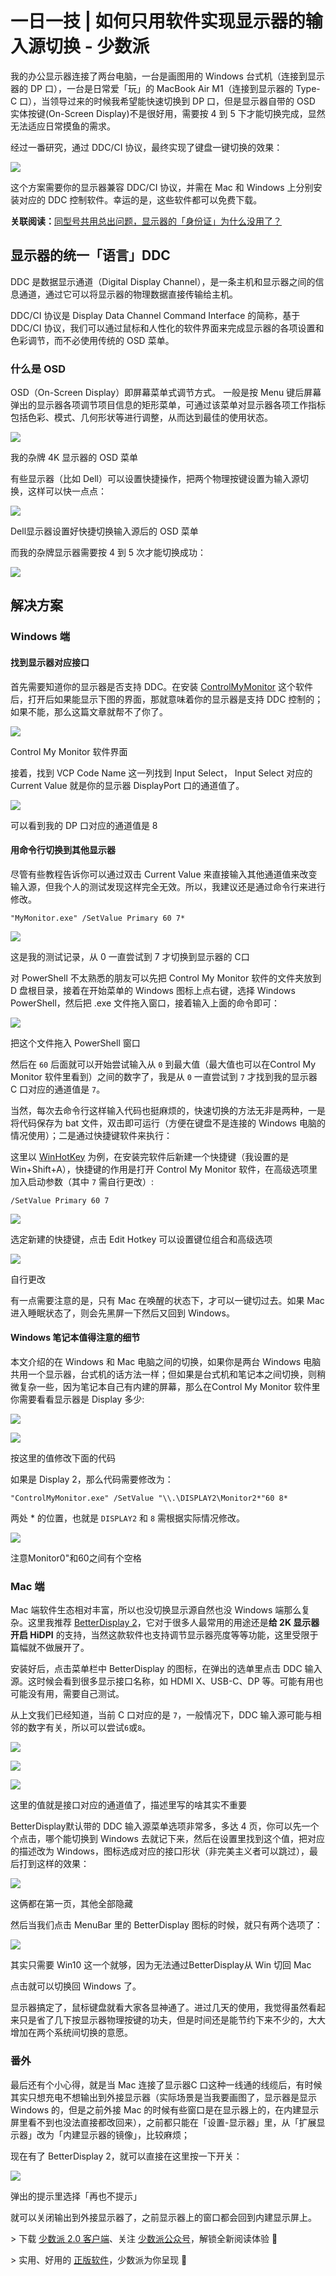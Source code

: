 

# 一日一技 | 如何只用软件实现显示器的输入源切换 - 少数派

我的办公显示器连接了两台电脑，一台是画图用的 Windows 台式机（连接到显示器的 DP 口），一台是日常爱「玩」的 MacBook Air M1（连接到显示器的 Type-C 口），当领导过来的时候我希望能快速切换到 DP 口，但是显示器自带的 OSD 实体按键(On-Screen Display)不是很好用，需要按 4 到 5 下才能切换完成，显然无法适应日常摸鱼的需求。

经过一番研究，通过 DDC/CI 协议，最终实现了键盘一键切换的效果：

![](assets/1698990415-9e8f9841f8fe79784c575330a9a3e09f.gif)

这个方案需要你的显示器兼容 DDC/CI 协议，并需在 Mac 和 Windows 上分别安装对应的 DDC 控制软件。幸运的是，这些软件都可以免费下载。

**关联阅读：**[同型号共用总出问题，显示器的「身份证」为什么没用了？](https://sspai.com/post/75834)

## 显示器的统一「语言」DDC

DDC 是数据显示通道（Digital Display Channel），是一条主机和显示器之间的信息通道，通过它可以将显示器的物理数据直接传输给主机。

DDC/CI 协议是 Display Data Channel Command Interface 的简称，基于 DDC/CI 协议，我们可以通过鼠标和人性化的软件界面来完成显示器的各项设置和色彩调节，而不必使用传统的 OSD 菜单。

### 什么是 OSD

OSD（On-Screen Display）即屏幕菜单式调节方式。 一般是按 Menu 键后屏幕弹出的显示器各项调节项目信息的矩形菜单，可通过该菜单对显示器各项工作指标包括色彩、模式、几何形状等进行调整，从而达到最佳的使用状态。

![](assets/1698990415-f07b00a4e09bf28f0f06d0eb186890ff.jpg)

我的杂牌 4K 显示器的 OSD 菜单

有些显示器（比如 Dell）可以设置快捷操作，把两个物理按键设置为输入源切换，这样可以快一点点：

![](assets/1698990415-a58674498fa8c8c2697ae97f318889f9.jpg)

Dell显示器设置好快捷切换输入源后的 OSD 菜单

而我的杂牌显示器需要按 4 到 5 次才能切换成功：

![](assets/1698990415-6faedb7b65eef0cdc5d763b50e960248.gif)

## 解决方案

### Windows 端

#### 找到显示器对应接口

首先需要知道你的显示器是否支持 DDC。在安装 [ControlMyMonitor](https://sspai.com/link?target=https%3A%2F%2Fwww.nirsoft.net%2Futils%2Fcontrol_my_monitor.html) 这个软件后，打开后如果能显示下图的界面，那就意味着你的显示器是支持 DDC 控制的；如果不能，那么这篇文章就帮不了你了。

![](assets/1698990415-50367e145675c0e3466fdcf9fe168dbf.jpg)

Control My Monitor 软件界面

接着，找到 VCP Code Name 这一列找到 Input Select， Input Select 对应的 Current Value 就是你的显示器 DisplayPort 口的通道值了。

![](assets/1698990415-8d83f240fd5f69361a327f93a85af2dd.jpg)

可以看到我的 DP 口对应的通道值是 8

#### 用命令行切换到其他显示器

尽管有些教程告诉你可以通过双击 Current Value 来直接输入其他通道值来改变输入源，但我个人的测试发现这样完全无效。所以，我建议还是通过命令行来进行修改。

```shell
"MyMonitor.exe" /SetValue Primary 60 7*
```

![](assets/1698990415-45308965cc94a6c0de7aaf949725a1b5.jpg)

这是我的测试记录，从 0 一直尝试到 7 才切换到显示器的 C口

对 PowerShell 不太熟悉的朋友可以先把 Control My Monitor 软件的文件夹放到 D 盘根目录，接着在开始菜单的 Windows 图标上点右键，选择 Windows PowerShell，然后把 .exe 文件拖入窗口，接着输入上面的命令即可：

![](assets/1698990415-e25dcc55964aef2f17da85a3cf0a4be6.jpg)

把这个文件拖入 PowerShell 窗口

然后在 `60` 后面就可以开始尝试输入从 `0` 到最大值（最大值也可以在Control My Monitor 软件里看到）之间的数字了，我是从 `0` 一直尝试到 `7` 才找到我的显示器 C 口对应的通道值是 `7`。

当然，每次去命令行这样输入代码也挺麻烦的，快速切换的方法无非是两种，一是将代码保存为 bat 文件，双击即可运行（方便在键盘不是连接的 Windows 电脑的情况使用）；二是通过快捷键软件来执行：

这里以 [WinHotKey](https://sspai.com/link?target=https%3A%2F%2Fdirectedge.us%2Fcontent%2Fwinhotkey%2F) 为例，在安装完软件后新建一个快捷键（我设置的是 Win+Shift+A），快捷键的作用是打开 Control My Monitor 软件，在高级选项里加入启动参数（其中 `7` 需自行更改）:

`/SetValue Primary 60 7`

![](assets/1698990415-843c8d54a10221ff7396a92bd4a54e3d.jpg)

选定新建的快捷键，点击 Edit Hotkey 可以设置键位组合和高级选项

![](assets/1698990415-e4a95ae667901344c881973761807d9c.jpg)

自行更改

有一点需要注意的是，只有 Mac 在唤醒的状态下，才可以一键切过去。如果 Mac 进入睡眠状态了，则会先黑屏一下然后又回到 Windows。

#### Windows 笔记本值得注意的细节

本文介绍的在 Windows 和 Mac 电脑之间的切换，如果你是两台 Windows 电脑共用一个显示器，台式机的话方法一样；但如果是台式机和笔记本之间切换，则稍微复杂一些，因为笔记本自己有内建的屏幕，那么在Control My Monitor 软件里你需要看看显示器是 Display 多少:

![](assets/1698990415-d54d23d222c3b940e61ba9efb92015d9.png)

![](assets/1698990415-a5dd6fd693f3a62da843fd682cecec63.png)

按这里的值修改下面的代码

如果是 Display 2，那么代码需要修改为：

```shell
"ControlMyMonitor.exe" /SetValue "\\.\DISPLAY2\Monitor2*"60 8*
```

两处 \* 的位置，也就是 `DISPLAY2` 和 `8` 需根据实际情况修改。

![](assets/1698990415-a50da2b8b561df35cdb0d7f067e75e87.png)

注意Monitor0"和60之间有个空格

### Mac 端

Mac 端软件生态相对丰富，所以也没切换显示源自然也没 Windows 端那么复杂。这里我推荐 [BetterDisplay 2](https://sspai.com/link?target=https%3A%2F%2Fgithub.com%2Fwaydabber%2FBetterDisplay)，它对于很多人最常用的用途还是**给 2K 显示器开启 HiDPI** 的支持，当然这款软件也支持调节显示器亮度等等功能，这里受限于篇幅就不做展开了。

安装好后，点击菜单栏中 BetterDisplay 的图标，在弹出的选单里点击 DDC 输入源。这时候会看到很多显示接口名称，如 HDMI X、USB-C、DP 等。可能有用也可能没有用，需要自己测试。

从上文我们已经知道，当前 C 口对应的是 `7`，一般情况下，DDC 输入源可能与相邻的数字有关，所以可以尝试`6`或`8`。

![](assets/1698990415-7c9a69e90c43007bc9a2ae1f549969ad.png)

![](assets/1698990415-ba24806274dc536e8c2e5a312794d1ab.png)

![](assets/1698990415-a8f46406e67059df6962319338bf79a8.png)

这里的值就是接口对应的通道值了，描述里写的啥其实不重要

BetterDisplay默认带的 DDC 输入源菜单选项非常多，多达 4 页，你可以先一个个点击，哪个能切换到 Windows 去就记下来，然后在设置里找到这个值，把对应的描述改为 Windows，图标选成对应的接口形状（非完美主义者可以跳过），最后打到这样的效果：

![](assets/1698990415-918230e9dfb0417f3a1561d479b53f24.png)

这俩都在第一页，其他全部隐藏

然后当我们点击 MenuBar 里的 BetterDisplay 图标的时候，就只有两个选项了：

![](assets/1698990415-e8bea0c5c4280defa60ab14b0f2d471d.png)

其实只需要 Win10 这一个就够，因为无法通过BetterDisplay从 Win 切回 Mac

点击就可以切换回 Windows 了。

显示器搞定了，鼠标键盘就看大家各显神通了。进过几天的使用，我觉得虽然看起来只是省了几下按显示器物理按键的功夫，但是时间还是能节约下来不少的，大大增加在两个系统间切换的意愿。

### 番外

最后还有个小心得，就是当 Mac 连接了显示器C 口这种一线通的线缆后，有时候其实只想充电不想输出到外接显示器（实际场景是当我要画图了，显示器是显示Windows 的，但是之前外接 Mac 的时候有些窗口是在显示器上的，在内建显示屏里看不到也没法直接都改回来），之前都只能在「设置-显示器」里，从「扩展显示器」改为「内建显示器的镜像」，比较麻烦；

现在有了 BetterDisplay 2，就可以直接在这里按一下开关：

![](assets/1698990415-602eb46921b68a8c56c48cce8bd384ab.png)

弹出的提示里选择「再也不提示」

就可以关闭输出到外接显示器了，之前显示器上的窗口都会回到内建显示屏上。

\> 下载 [少数派 2.0 客户端](https://sspai.com/page/client)、关注 [少数派公众号](https://sspai.com/s/J71e)，解锁全新阅读体验 📰

\> 实用、好用的 [正版软件](https://sspai.com/mall)，少数派为你呈现 🚀
